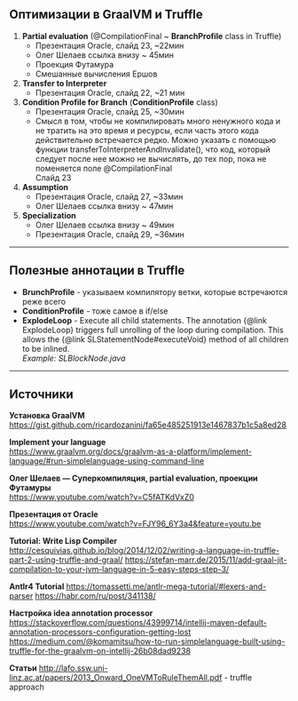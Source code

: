Оптимизации в GraalVM и Truffle
---
1. **Partial evaluation** (@CompilationFinal ~ **BranchProfile** class in Truffle)
	+ Презентация Oracle, слайд 23, ~22мин
	+ Олег Шелаев ссылка внизу ~ 45мин
	+ Проекция Футамура
	+ Смешанные вычисления Ершов
2. **Transfer to Interpreter**
	+ Презентация Oracle, слайд 22, ~21 мин
3. **Condition Profile for Branch** (**ConditionProfile** class)
	+ Презентация Oracle, слайд 25, ~30мин    
	+ Смысл в том, чтобы не компилировать много ненужного кода и не тратить на это время и ресурсы, если 
	часть этого кода действительно встречается редко. Можно указать с помощью функции transferToInterpreterAndInvalidate(), 
	что код, который следует после нее можно не вычислять, до тех пор, пока не поменяется поле @CompilationFinal  
	Слайд 23
4. **Assumption**
	+ Презентация Oracle, слайд 27, ~33мин
	+ Олег Шелаев ссылка внизу ~ 47мин
5. **Specialization**
	+ Олег Шелаев ссылка внизу ~ 49мин
	+ Презентация Oracle, слайд 29, ~36мин
---
Полезные аннотации в Truffle
---
+ **BrunchProfile** - указываем компилятору ветки, которые встречаются реже всего
+ **ConditionProfile** - тоже самое в if/else
+ **ExplodeLoop** - Execute all child statements. The annotation {@link ExplodeLoop} triggers full unrolling of
                    the loop during compilation. This allows the {@link SLStatementNode#executeVoid} method of
                    all children to be inlined.  
                    *Example: SLBlockNode.java*  
---
Источники
---
**Установка GraalVM**  
https://gist.github.com/ricardozanini/fa65e485251913e1467837b1c5a8ed28

**Implement your language**  
https://www.graalvm.org/docs/graalvm-as-a-platform/implement-language/#run-simplelanguage-using-command-line

**Олег Шелаев — Суперкомпиляция, partial evaluation, проекции Футамуры**  
https://www.youtube.com/watch?v=C5fATKdVxZ0

**Презентация от Oracle**  
https://www.youtube.com/watch?v=FJY96_6Y3a4&feature=youtu.be 

**Tutorial: Write Lisp Compiler**  
http://cesquivias.github.io/blog/2014/12/02/writing-a-language-in-truffle-part-2-using-truffle-and-graal/
https://stefan-marr.de/2015/11/add-graal-jit-compilation-to-your-jvm-language-in-5-easy-steps-step-3/

**Antlr4 Tutorial**
https://tomassetti.me/antlr-mega-tutorial/#lexers-and-parser
https://habr.com/ru/post/341138/

**Настройка idea annotation processor**
https://stackoverflow.com/questions/43999714/intellij-maven-default-annotation-processors-configuration-getting-lost
https://medium.com/@komamitsu/how-to-run-simplelanguage-built-using-truffle-for-the-graalvm-on-intellij-26b08dad9238

**Cтатьи**
http://lafo.ssw.uni-linz.ac.at/papers/2013_Onward_OneVMToRuleThemAll.pdf - truffle approach    


